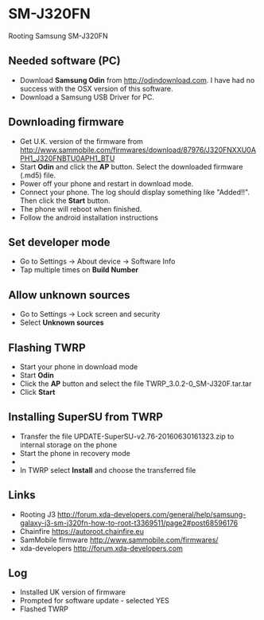 # SM-J320FN

Rooting Samsung SM-J320FN

Needed software (PC)
--------------------
* Download **Samsung Odin** from http://odindownload.com. I have had no success with the OSX version of this software.
* Download a Samsung USB Driver for PC.

Downloading firmware
--------------------
* Get U.K. version of the firmware from http://www.sammobile.com/firmwares/download/87976/J320FNXXU0APH1_J320FNBTU0APH1_BTU
* Start **Odin** and click the **AP** button. Select the downloaded firmware (.md5) file.
* Power off your phone and restart in download mode.
* Connect your phone. The log should display something like "Added!!". Then click the **Start** button.
* The phone will reboot when finished.
* Follow the android installation instructions

Set developer mode
------------------
* Go to Settings -> About device -> Software Info
* Tap multiple times on **Build Number**

Allow unknown sources
---------------------
* Go to Settings -> Lock screen and security
* Select **Unknown sources**

Flashing TWRP
-------------
* Start your phone in download mode
* Start **Odin**
* Click the **AP** button and select the file TWRP_3.0.2-0_SM-J320F.tar.tar
* Click **Start**

Installing SuperSU from TWRP
----------------------------
* Transfer the file UPDATE-SuperSU-v2.76-20160630161323.zip to internal storage on the phone
* Start the phone in recovery mode
*
* In TWRP select **Install** and choose the transferred file




Links
-------
* Rooting J3 http://forum.xda-developers.com/general/help/samsung-galaxy-j3-sm-j320fn-how-to-root-t3369511/page2#post68596176
* Chainfire https://autoroot.chainfire.eu
* SamMobile firmware http://www.sammobile.com/firmwares/
* xda-developers http://forum.xda-developers.com


Log
-----
* Installed UK version of firmware
* Prompted for software update - selected YES
* Flashed TWRP
